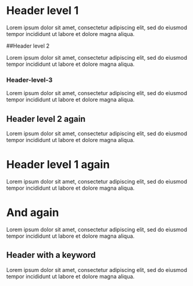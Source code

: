 # Header level 1

Lorem ipsum dolor sit amet, consectetur adipiscing elit, sed do eiusmod tempor incididunt ut labore et dolore magna aliqua.

##Header level 2

Lorem ipsum dolor sit amet, consectetur adipiscing elit, sed do eiusmod tempor incididunt ut labore et dolore magna aliqua.

### Header-level-3 

Lorem ipsum dolor sit amet, consectetur adipiscing elit, sed do eiusmod tempor incididunt ut labore et dolore magna aliqua.

## Header level 2 again

Lorem ipsum dolor sit amet, consectetur adipiscing elit, sed do eiusmod tempor incididunt ut labore et dolore magna aliqua.

# Header level 1 again

Lorem ipsum dolor sit amet, consectetur adipiscing elit, sed do eiusmod tempor incididunt ut labore et dolore magna aliqua.

# And again

Lorem ipsum dolor sit amet, consectetur adipiscing elit, sed do eiusmod tempor incididunt ut labore et dolore magna aliqua.

<a id="keyword"></a>
## Header with a keyword

Lorem ipsum dolor sit amet, consectetur adipiscing elit, sed do eiusmod tempor incididunt ut labore et dolore magna aliqua.

